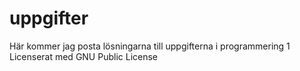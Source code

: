 # uppgifter
Här kommer jag posta lösningarna till uppgifterna i programmering 1
Licenserat med GNU Public License
